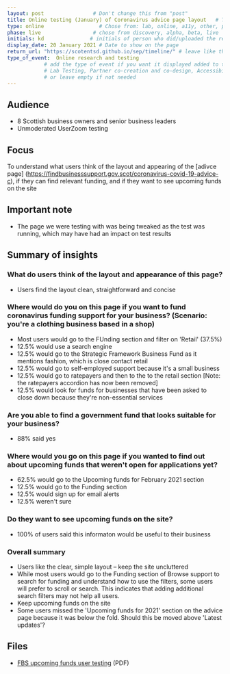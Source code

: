 ```yaml
---
layout: post                # Don't change this from "post"
title: Online testing (January) of Coronavirus advice page layout   # Title to show on the page
type: online                  # Chose from: lab, online, a11y, other, partner
phase: live                 # chose from discovery, alpha, beta, live
initials: kd               # initials of person who did/uploaded the research
display_date: 20 January 2021 # Date to show on the page
return_url: "https://scotentsd.github.io/sep/timeline/" # leave like this         
type_of_event:  Online research and testing            
            # add the type of event if you want it displayed added to the heading when the post if clicked on
            # Lab Testing, Partner co-creation and co-design, Accessibility, Online research and testing, Events, F2F and testing
            # or leave empty if not needed
---
```


## Audience
- 8 Scottish business owners and senior business leaders
- Unmoderated UserZoom testing

## Focus
To understand what users think of the layout and appearing of the [adivce page] (https://findbusinesssupport.gov.scot/coronavirus-covid-19-advice-c), if they can find relevant funding, and if they want to see upcoming funds on the site

## Important note
- The page we were testing with was being tweaked as the test was running, which may have had an impact on test results

## Summary of insights
### What do users think of the layout and appearance of this page?
- Users find the layout clean, straightforward and concise

### Where would do you on this page if you want to fund coronavirus funding support for your business? (Scenario: you're a clothing business based in a shop)
- Most users would go to the FUnding section and filter on 'Retail' (37.5%)
- 12.5% would use a search engine
- 12.5% would go to the Strategic Framework Business Fund as it mentions fashion, which is close contact retail
- 12.5% would go to self-employed support because it's a small business
- 12.5% would go to ratepayers and then to the to the retail section [Note: the ratepayers accordion has now been removed]
- 12.5% would look for funds for businesses that have been asked to close down because they're non-essential services

### Are you able to find a government fund that looks suitable for your business?
- 88% said yes

### Where would you go on this page if you wanted to find out about upcoming funds that weren't open for applications yet?
- 62.5% would go to the Upcoming funds for February 2021 section
- 12.5% would go to the Funding section
- 12.5% would sign up for email alerts
- 12.5% weren't sure

### Do they want to see upcoming funds on the site?
- 100% of users said this informaton would be useful to their business

### Overall summary
- Users like the clear, simple layout – keep the site uncluttered
- While most users would go to the Funding section of Browse support to search for funding and understand how to use the filters, some users will prefer to scroll or search. This indicates that adding additional search filters may not help all users.
- Keep upcoming funds on the site
- Some users missed the 'Upcoming funds for 2021' section on the advice page because it was below the fold. Should this be moved above 'Latest updates'?


## Files
- [FBS upcoming funds user testing](/sep/files/FBS_user_testing_UZ_20Jan.pdf) (PDF)
